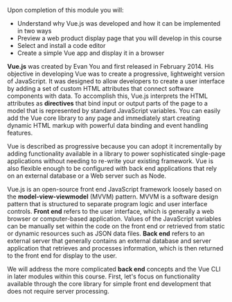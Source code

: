 Upon completion of this module you will:

- Understand why Vue.js was developed and how it can be implemented in two ways
- Preview a web product display page that you will develop in this course
- Select and install a code editor
- Create a simple Vue app and display it in a browser

**Vue.js** was created by Evan You and first released in February 2014. His objective in developing Vue was to create a progressive, lightweight version of JavaScript. It was designed to allow developers to create a user interface by adding a set of custom HTML attributes that connect software components with data. To accomplish this, Vue.js interprets the HTML attributes as **directives** that bind input or output parts of the page to a model that is represented by standard JavaScript variables. You can easily add the Vue core library to any page and immediately start creating dynamic HTML markup with powerful data binding and event handling features.

Vue is described as progressive because you can adopt it incrementally by adding functionality available in a library to power sophisticated single-page applications without needing to re-write your existing framework. Vue is also flexible enough to be configured with back end applications that rely on an external database or a Web server such as Node.

Vue.js is an open-source front end JavaScript framework loosely based on the **model-view-viewmodel** (MVVM) pattern. MVVM is a software design pattern that is structured to separate program logic and user interface controls. **Front end** refers to the user interface, which is generally a web browser or computer-based application. Values of the JavaScript variables can be manually set within the code on the front end or retrieved from static or dynamic resources such as JSON data files. **Back end** refers to an external server that generally contains an external database and server application that retrieves and processes information, which is then returned to the front end for display to the user.

We will address the more complicated **back end** concepts and the Vue CLI in later modules within this course. First, let's focus on functionality available through the core library for simple front end development that does not require server processing.
